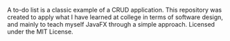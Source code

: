 A to-do list is a classic example of a CRUD application. This repository was created to apply what I have learned at college in terms of software design, and mainly to teach myself JavaFX through a simple approach.
Licensed under the MIT License.